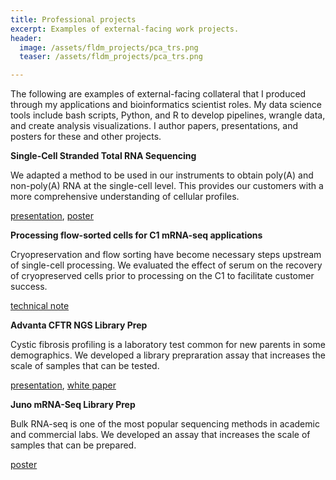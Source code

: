 ```yaml
---
title: Professional projects
excerpt: Examples of external-facing work projects.
header:
  image: /assets/fldm_projects/pca_trs.png
  teaser: /assets/fldm_projects/pca_trs.png

---
```


The following are examples of external-facing collateral that I produced through my applications and bioinformatics scientist roles. My data science tools include bash scripts, Python, and R to develop pipelines, wrangle data, and create analysis visualizations. I author papers, presentations, and posters for these and other projects.


**Single-Cell Stranded Total RNA Sequencing**

We adapted a method to be used in our instruments to obtain poly(A) and non-poly(A) RNA at the single-cell level. This provides our customers with a more comprehensive understanding of cellular profiles.

[presentation](https://github.com/benslack19/benslack19.github.io/blob/master/⁨assets⁩/⁨fldm_projects⁩/C1%20Single-Cell%20Genomics%20Apps%20and%20Total%20RNA%20Seq%20Customer%20deck%2020181205.pptx), [poster](https://github.com/benslack19/benslack19.github.io/blob/master/assets⁩/⁨fldm_projects⁩/C1%20Single-Cell%20Genomics%20Conference%20Poster%2074%20Ooi%20et%20al%2020181025.pdf)


**Processing flow-sorted cells for C1 mRNA-seq applications**

Cryopreservation and flow sorting have become necessary steps upstream of single-cell processing. We evaluated the effect of serum on the recovery of cryopreserved cells prior to processing on the C1 to facilitate customer success.

[technical note](https://github.com/benslack19/benslack19.github.io/blob/master/⁨assets⁩/⁨fldm_projects⁩/C1%20Processing%20Flow-Sorted%20Cryopreserved%20cells%20for%20mRNA%20sequencing%20(101-8419%20A1)%20201808.pdf)


**Advanta CFTR NGS Library Prep**

Cystic fibrosis profiling is a laboratory test common for new parents in some demographics. We developed a library prepraration assay that increases the scale of samples that can be tested.

[presentation](https://github.com/benslack19/benslack19.github.io/blob/master/assets/fldm_projects/AdvantaCFTR_datapack_main-deck_FINAL.pdf), [white paper](https://github.com/benslack19/benslack19.github.io/blob/master/assets/fldm_projects/AdvantaCFTR_datapack_white_paper_FINAL.pdf)


**Juno mRNA-Seq Library Prep**

Bulk RNA-seq is one of the most popular sequencing methods in academic and commercial labs. We developed an assay that increases the scale of samples that can be prepared.

[poster](https://github.com/benslack19/benslack19.github.io/blob/master/assets/fldm_projects/Juno%20RNA%20Seq%20Poster%20ESHG%202019%2020190619.pdf)
